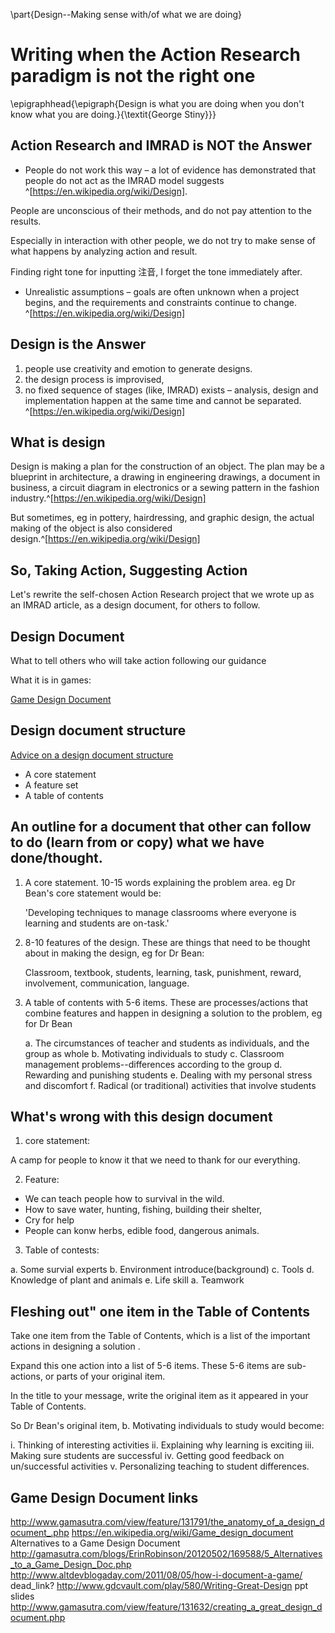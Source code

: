 \part{Design--Making sense with/of what we are doing}

# Writing when the Action Research paradigm is not the right one

\epigraphhead{\epigraph{Design is what you are doing when you don't know what you are doing.}{\textit{George Stiny}}}

## Action Research and IMRAD is NOT the Answer

- People do not work this way – a lot of evidence has
demonstrated that people do not act as the IMRAD model
suggests ^[https://en.wikipedia.org/wiki/Design].

People are unconscious of their methods, and do not pay attention to the results.

Especially in interaction with other people, we do not try to make sense of what happens by analyzing action and result.

Finding right tone for inputting 注音, I forget the tone immediately after.

- Unrealistic assumptions – goals are often unknown when a
project begins, and the requirements and constraints continue to
change. ^[https://en.wikipedia.org/wiki/Design]

## Design is the Answer

1. people use creativity and emotion to generate designs.
2. the design process is improvised,
3. no fixed sequence of stages (like, IMRAD) exists – analysis, design and
	implementation happen at the same time and cannot be separated. ^[https://en.wikipedia.org/wiki/Design]

## What is design

Design is making a plan for the construction of an object. The plan may be a blueprint in architecture, a drawing in engineering drawings, a document in business, a circuit diagram in electronics or a sewing pattern in the fashion industry.^[https://en.wikipedia.org/wiki/Design]

But sometimes, eg in pottery, hairdressing, and graphic design, the actual making of the object is also considered design.^[https://en.wikipedia.org/wiki/Design]

## So, Taking Action, Suggesting Action

Let's rewrite the self-chosen Action Research project that we wrote up as an IMRAD article, as a design document, for others to follow.

## Design Document

What to tell others who will take action following our guidance

What it is in games:

[Game Design Document](lhttp://code.tutsplus.com/articles/effectively-organize-your-games-development-with-a-game-design-document--active-10140)

## Design document structure

[Advice on a design document structure](https://bbrathwaite.wordpress.com/2008/11/30/creating-a-game-design-document/)

- A core statement
- A feature set
- A table of contents

## An outline for a document that other can follow to do (learn from or copy) what we have done/thought.

1. A core statement. 10-15 words explaining the problem area.  eg Dr Bean's core statement would be:

	'Developing techniques to manage classrooms where everyone is learning and students are on-task.'

2. 8-10 features of the design. These are things that need to be thought about in making the design, eg for Dr Bean:

	Classroom, textbook, students, learning, task, punishment, reward, involvement, communication, language.

3. A table of contents with 5-6 items. These are processes/actions that combine features and happen in designing a solution to the problem, eg for Dr Bean

	a. The circumstances of teacher and students as individuals, and the group as whole
	b. Motivating individuals to study
	c. Classroom management problems--differences according to the group
	d. Rewarding and punishing students
	e. Dealing with my personal stress and discomfort
	f. Radical (or traditional) activities that involve students

## What's wrong with this design document

1. core statement:

  A camp for people to know it that we need to thank for our everything.

2. Feature:

  - We can teach people how to survival in the wild.
  - How to save water, hunting, fishing, building their shelter,
  - Cry for help
  - People can konw herbs, edible food, dangerous animals.

3. Table of contests:

  a. Some survial experts
  b. Environment introduce(background)
  c. Tools
  d. Knowledge of plant and animals
  e. Life skill
  a. Teamwork

## Fleshing out" one item in the Table of Contents

Take one item from the Table of Contents, which is a list of the important actions in designing a solution .

Expand this one action into a list of 5-6 items. These 5-6 items are sub-actions, or parts of your original item.

In the title to your message, write the original item as it appeared in your Table of Contents.

So Dr Bean's original item, b. Motivating individuals to study would become:

i. Thinking of interesting activities
ii. Explaining why learning is exciting
iii. Making sure students are successful
iv. Getting good feedback on un/successful activities
v. Personalizing teaching to student differences.

## Game Design Document links

http://www.gamasutra.com/view/feature/131791/the_anatomy_of_a_design_document_.php
https://en.wikipedia.org/wiki/Game_design_document
Alternatives to a Game Design Document http://gamasutra.com/blogs/ErinRobinson/20120502/169588/5_Alternatives_to_a_Game_Design_Doc.php
http://www.altdevblogaday.com/2011/08/05/how-i-document-a-game/ dead_link?
http://www.gdcvault.com/play/580/Writing-Great-Design ppt slides
http://www.gamasutra.com/view/feature/131632/creating_a_great_design_document.php
